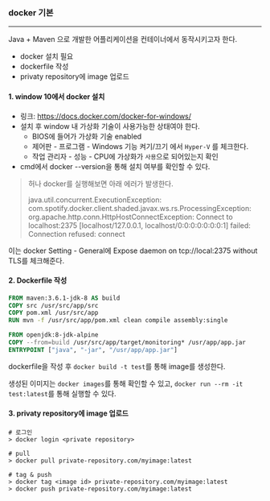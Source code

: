 ### docker 기본

<hr>
Java + Maven 으로 개발한 어플리케이션을 컨테이너에서 동작시키고자 한다.

- docker 설치 필요
- dockerfile 작성
- privaty repository에 image 업로드



#### 1. window 10에서 docker 설치

- 링크: https://docs.docker.com/docker-for-windows/
- 설치 후 window 내 가상화 기술이 사용가능한 상태여야 한다.
  - BIOS에 들어가 가상화 기술 enabled
  - 제어판 - 프로그램 - Windows 기능 켜기/끄기 에서 `Hyper-V` 를 체크한다.
  - 작업 관리자 - 성능 - CPU에 가상화가 `사용`으로 되어있는지 확인
- cmd에서 docker --version을 통해 설치 여부를 확인할 수 있다.



> 허나 docker를 실행해보면 아래 에러가 발생한다.
>
> java.util.concurrent.ExecutionException: com.spotify.docker.client.shaded.javax.ws.rs.ProcessingException: org.apache.http.conn.HttpHostConnectException: Connect to localhost:2375 [localhost/127.0.0.1, localhost/0:0:0:0:0:0:0:1] failed: Connection refused: connect



이는 docker Setting - General에 Expose daemon on tcp://local:2375 without TLS를 체크해준다.



#### 2. Dockerfile 작성

```dockerfile
FROM maven:3.6.1-jdk-8 AS build
COPY src /usr/src/app/src
COPY pom.xml /usr/src/app
RUN mvn -f /usr/src/app/pom.xml clean compile assembly:single

FROM openjdk:8-jdk-alpine
COPY --from=build /usr/src/app/target/monitoring* /usr/app/app.jar
ENTRYPOINT ["java", "-jar", "/usr/app/app.jar"]
```

dockerfile을 작성 후 `docker build -t test`를 통해 image를 생성한다.

생성된 이미지는 `docker images`를 통해 확인할 수 있고, `docker run --rm -it test:latest`를 통해 실행할 수 있다.



#### 3. privaty repository에 image 업로드

```
# 로그인
> docker login <private repository>

# pull
> docker pull private-repository.com/myimage:latest

# tag & push
> docker tag <image id> private-repository.com/myimage:latest
> docker push private-repository.com/myimage:latest
```



